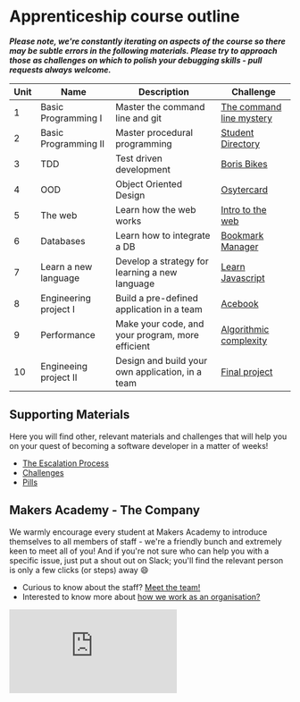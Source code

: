 # Apprenticeship course outline

***Please note, we're constantly iterating on aspects of the course so there may be subtle errors in the following materials.  Please try to approach those as challenges on which to polish your debugging skills - pull requests always welcome.***

| Unit  | Name | Description | Challenge |
| --- | --- | --- | --- |
| 1 | Basic Programming I | Master the command line and git | [The command line mystery](https://github.com/makersacademy/clmystery) |
| 2 | Basic Programming II | Master procedural programming | [Student Directory](https://github.com/makersacademy/student-directory/blob/master/README.md)|
| 3 | TDD | Test driven development | [Boris Bikes](boris_bikes/0_challenge_map.md) |
| 4 | OOD | Object Oriented Design | [Osytercard](oystercard/README.md) |
| 5 | The web| Learn how the web works | [Intro to the web](intro_to_the_web/README.md) |
| 6 | Databases| Learn how to integrate a DB | [Bookmark Manager](bookmark_manager/00_challenge_map.md) |
| 7 | Learn a new language | Develop a strategy for learning a new language | [Learn Javascript](thermostat/README.md) |
| 8 | Engineering project I | Build a pre-defined application in a team | [Acebook](engineering_projects/README.md) |
| 9 | Performance | Make your code, and your program, more efficient | [Algorithmic complexity](algorithmic_complexity/README.md) |
| 10 | Engineeing project II | Design and build your own application, in a team | [Final project](final_projects/README.md) |

## Supporting Materials

Here you will find other, relevant materials and challenges that will help you on your quest of becoming a software developer in a matter of weeks!

- [The Escalation Process](https://github.com/makersacademy/course/blob/29a5e4a3c1776d32eda8f3ee55edc1dd124b05ba/pills/escalation_process.md)
- [Challenges](https://github.com/makersacademy/course/blob/master/challenges/challenges.md)
- [Pills](https://github.com/makersacademy/course/blob/master/pills.md)

## Makers Academy - The Company

We warmly encourage every student at Makers Academy to introduce themselves to all members of staff - we're a friendly bunch and extremely keen to meet all of you! And if you're not sure who can help you with a specific issue, just put a shout out on Slack; you'll find the relevant person is only a few clicks (or steps) away :smile:

- Curious to know about the staff? [Meet the team!](http://www.makersacademy.com/team/)
- Interested to know more about [how we work as an organisation?](https://blog.makersacademy.com/search?q=management)


![Tracking pixel](https://githubanalytics.herokuapp.com/course/apprenticeships_course_outline.md)
